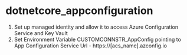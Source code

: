 # dotnetcore_appconfiguration

1. Set up managed identity and allow it to access Azure Configuration Service and Key Vault
2. Set Environment Variable CUSTOMCONNSTR_AppConfig pointing to App Configuration Service Url - https://[acs_name].azconfig.io

